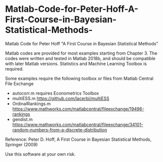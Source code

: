 # Matlab-Code-for-Peter-Hoff-A-First-Course-in-Bayesian-Statistical-Methods-
Matlab Code for Peter Hoff "A First Course in Bayesian Statistical Methods"

Matlab codes are provided for most examples starting from Chapter 3. The codes were written and tested in Matlab 2018b, and should be compatible with later Matlab versions. Statistics and Machine Learning Toolbox is required.

Some examples require the following toolbox or files from Matlab Central File Exchange 
* autocorr.m requires Econometrics Toolbox
* multiESS.m https://github.com/lacerbi/multiESS
* OrdinalRankings.m https://www.mathworks.com/matlabcentral/fileexchange/19496-rankings
* gendist.m https://www.mathworks.com/matlabcentral/fileexchange/34101-random-numbers-from-a-discrete-distribution

Reference:
Peter D. Hoff, A First Course in Bayesian Statistical Methods, Springer (2009)

Use this software at your own risk.

